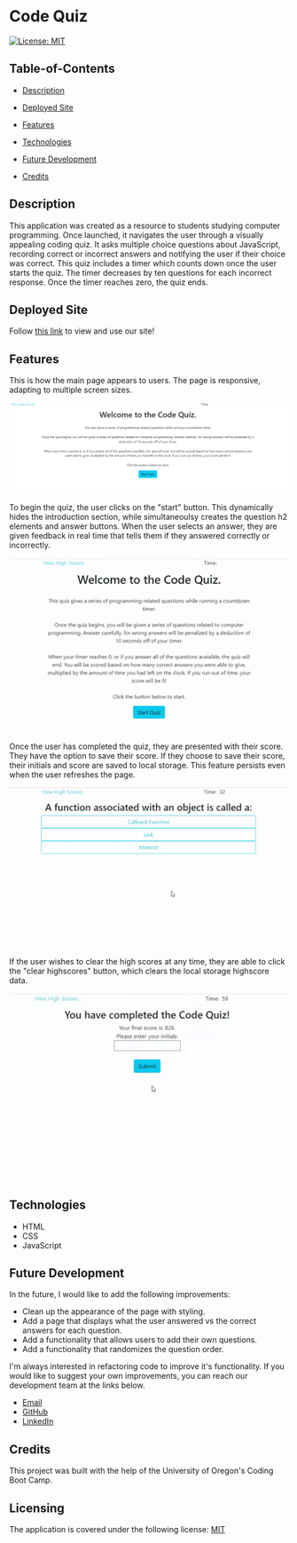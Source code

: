 # Code Quiz

[![License: MIT](https://img.shields.io/badge/License-MIT-yellow.svg)](https://opensource.org/licenses/MIT)

## Table-of-Contents

- [Description](#description)
- [Deployed Site](#deployed-site)
- [Features](#features)

- [Technologies](#technologies)
- [Future Development](#future-development)
- [Credits](#credits)

## Description

This application was created as a resource to students studying computer programming. Once launched, it navigates the user through a visually appealing coding quiz. It asks multiple choice questions about JavaScript, recording correct or incorrect answers and notifying the user if their choice was correct. This quiz includes a timer which counts down once the user starts the quiz. The timer decreases by ten questions for each incorrect response. Once the timer reaches zero, the quiz ends.

## Deployed Site

Follow [this link](https://ashlynn4567.github.io/Code-Quiz/) to view and use our site!

## Features

This is how the main page appears to users. The page is responsive, adapting to multiple screen sizes.

<p align="center">
<img alt="A screenshot image of the code quiz homepage. It lists a brief description of how the quiz works, followed by a blue button titled 'Start Quiz'." src="./assets/images/code-quiz-screenshot.jpg"/>
</p>

To begin the quiz, the user clicks on the "start" button. This dynamically hides the introduction section, while simultaneoulsy creates the question h2 elements and answer buttons. When the user selects an answer, they are given feedback in real time that tells them if they answered correctly or incorrectly.

<p align="center">
<img alt="A demonstration gif showing the user press the 'start quiz' button. It launches the code quiz, which begins the timer countdown and presents users with the first quiz question." src="./assets/images/code-quiz-demo.gif"/>
</p>

Once the user has completed the quiz, they are presented with their score. They have the option to save their score. If they choose to save their score, their initials and score are saved to local storage. This feature persists even when the user refreshes the page.

<p align="center">
<img alt="A demonstration gif showing that once the user completes the quiz, they are presented with a screen that says they have completed the quiz. If they earned a highscore, they are able to put in their initials to save their highscore. " src="./assets/images/code-quiz-demo-2.gif"/>
</p>

If the user wishes to clear the high scores at any time, they are able to click the "clear highscores" button, which clears the local storage highscore data.

<p align="center">
<img alt="A demonstration gif showing the user clicking the 'clear high scores' button to delete all saved high scores." src="./assets/images/code-quiz-demo-3.gif"/>
</p>

## Technologies

- HTML
- CSS
- JavaScript

## Future Development

In the future, I would like to add the following improvements:

- Clean up the appearance of the page with styling.
- Add a page that displays what the user answered vs the correct answers for each question.
- Add a functionality that allows users to add their own questions.
- Add a functionality that randomizes the question order.

I'm always interested in refactoring code to improve it's functionality. If you would like to suggest your own improvements, you can reach our development team at the links below.

- <a href="mailto:ashlynn4567@gmail.com">Email</a>
- <a href="https://github.com/ashlynn4567">GitHub</a>
- <a href="www.linkedin.com/in/Ashley-Lynn-Smith">LinkedIn</a>

## Credits

This project was built with the help of the University of Oregon's Coding Boot Camp.

## Licensing

The application is covered under the following license: [MIT](https://opensource.org/licenses/MIT)
